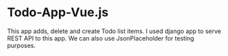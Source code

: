 # Todo-App-Vue.js
This app adds, delete and create Todo list items. I used django app to serve REST API to this app.
We can also use JsonPlaceholder for testing purposes. 
